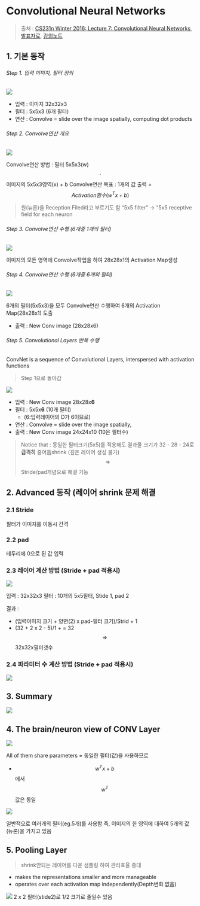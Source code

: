 # Convolutional Neural Networks

> 출처 : [CS231n Winter 2016: Lecture 7: Convolutional Neural Networks](https://youtu.be/LxfUGhug-iQ?list=PLkt2uSq6rBVctENoVBg1TpCC7OQi31AlC), [발표자료](http://cs231n.stanford.edu/slides/2016/winter1516_lecture7.pdf), [강의노트](http://cs231n.github.io/convolutional-networks/)

## 1. 기본 동작 
###### Step 1. 입력 이미지, 필터 정의 

![](http://i.imgur.com/rmuzh48.png)

- 입력 : 이미지 32x32x3
- 필터 : 5x5x3 (6개 필터)
- 연산 : Convolve = slide over the image spatially, computing dot products

###### Step 2. Convolve연산 개요

![](http://i.imgur.com/RQtrq6e.png)


Convolve연산 방법 : 필터 5x5x3(w)$$\cdot$$ 이미지의 5x5x3영역(x) + b
Convolve연산 목표 : 1개의 값 출력 = $$Activation함수(w^Tx+b)$$

> 원(뉴론)을 Reception Filed라고 부르기도 함 
> “5x5 filter” -> “5x5 receptive field for each neuron

###### Step 3. Convolve연산 수행 (6개중 1개의 필터)

![](http://i.imgur.com/h2zRBF2.png)

이미지의 모든 영역에 Convolve작업을 하여 28x28x1의 Activation Map생성 


###### Step 4. Convolve연산 수행 (6개중 6개의 필터)

![](http://i.imgur.com/RLVvB83.png)

6개의 필터(5x5x3)을 모두 Convolve연산 수행하여 6개의 Activation Map(28x28x1) 도출

- 출력 : New Conv image (28x28x6) 

###### Step 5. Convolutional Layers 반복 수행
ConvNet is a sequence of Convolutional Layers, interspersed with activation functions
> Step 1으로 돌아감 

![](http://i.imgur.com/54WyhWs.png)

- 입력 : New Conv image  28x28x**6**
- 필터 : 5x5x**6** (10개 필터)
    - (6:입력레이어의 D가 6이므로) 
- 연산 : Convolve = slide over the image spatially, 
- 출력 : New Conv image 24x24x10 (10은 필터수)

> Notice that : 동일한 필터크기(5x5)를 적용해도 결과물 크기가 32 - 28 - 24로 **급격히** 줄어듬shrink (깊은 레이어 생성 불가) $$\Rightarrow$$ Stride/pad개념으로 해결 가능 


## 2. Advanced 동작 (레이어 shrink 문제 해결

### 2.1 Stride 

필터가 이미지를 이동시 간격

### 2.2 pad 

테두리에 0으로 된 값 입력 


### 2.3 레이어 계산 방법 (Stride  + pad 적용시)

![](http://i.imgur.com/vKLwri1.png)

입력 : 32x32x3
필터 : 10개의 5x5필터, Stide 1, pad 2

결과 : 
- (입력이미지 크기 + 양면(2) x pad-필터 크기)/Strid + 1 
- (32 + 2 x 2 - 5)/1 + = 32 $$\Rightarrow$$ 32x32x필터갯수



### 2.4 파라미터  수 계산 방법 (Stride  + pad 적용시)

![](http://i.imgur.com/L2VBOva.png)



## 3. Summary 

![](http://i.imgur.com/cxadXWV.png)

## 4. The brain/neuron view of CONV Layer

![](http://i.imgur.com/OeTuXZH.png)

All of them share parameters = 동일한 필터(값)을 사용하므로 
- $$w^Tx +b$$에서 $$w^T$$값은 동일 

![](http://i.imgur.com/pEsXGaN.png)

일반적으로 여러개의 필터(eg.5개)를 사용함
즉, 이미지의 한 영역에 대하여 5개의 값(뉴론)을 가지고 있음

## 5. Pooling Layer 

> shrink안되는 레이어를 다운 샘플링 하여 관리효율 증대 

- makes the representations smaller and more manageable
- operates over each activation map independently(Depth변화 없음)

![](http://i.imgur.com/AKNuYzd.png)
 2 x 2 필터(stide2)로 1/2 크기로 줄일수 있음 
